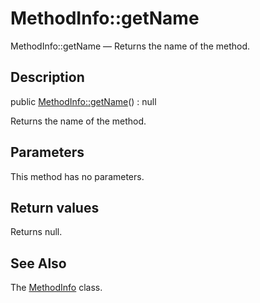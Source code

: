 MethodInfo::getName
================

MethodInfo::getName — Returns the name of the method.

Description
---------------


public [MethodInfo::getName](https://github.com/lingtalfi/DocTools/blob/master/doc/api/DocTools/Info/MethodInfo/getName.md)() : null




Returns the name of the method.




Parameters
--------------

This method has no parameters.


Return values
----------------

Returns null.









See Also
-----------

The [MethodInfo](https://github.com/lingtalfi/DocTools/blob/master/doc/api/DocTools/Info/MethodInfo.md) class.
